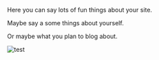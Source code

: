 Here you can say lots of fun things about your site.

Maybe say a some things about yourself.

Or maybe what you plan to blog about.


![test](/images/images/ready.jpeg)